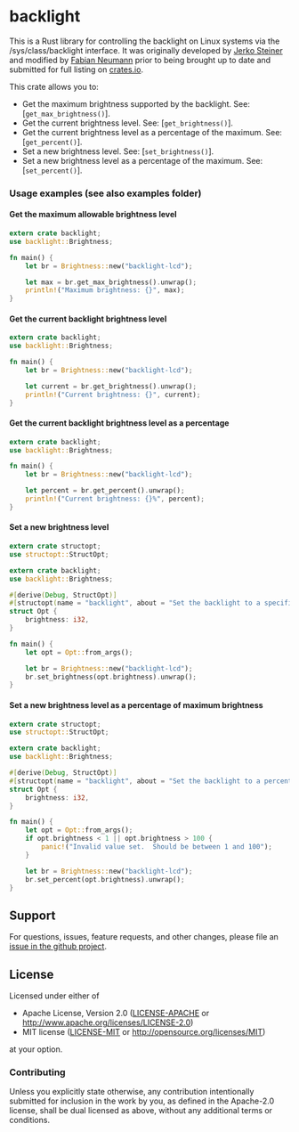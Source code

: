 # backlight

This is a Rust library for controlling the backlight on Linux systems via
the /sys/class/backlight interface.  It was originally developed by 
[Jerko Steiner](https://github.com/jeremija/backlight) and modified by
[Fabian Neumann](https://github.com/hellp/backlight) prior to being
brought up to date and submitted for full listing on [crates.io](https://crates.io/).

[`backlight`]: https://github.com/andy-sdc/backlight.git

This crate allows you to:
- Get the maximum brightness supported by the backlight. See: [`get_max_brightness()`].
- Get the current brightness level. See: [`get_brightness()`].
- Get the current brightness level as a percentage of the maximum. See: [`get_percent()`].
- Set a new brightness level. See: [`set_brightness()`].
- Set a new brightness level as a percentage of the maximum. See: [`set_percent()`].

### Usage examples (see also examples folder)

#### Get the maximum allowable brightness level

```rust
extern crate backlight;
use backlight::Brightness;

fn main() {
    let br = Brightness::new("backlight-lcd");

    let max = br.get_max_brightness().unwrap();
    println!("Maximum brightness: {}", max);
}
```

#### Get the current backlight brightness level

```rust
extern crate backlight;
use backlight::Brightness;

fn main() {
    let br = Brightness::new("backlight-lcd");

    let current = br.get_brightness().unwrap();
    println!("Current brightness: {}", current);
}
```

#### Get the current backlight brightness level as a percentage

```rust
extern crate backlight;
use backlight::Brightness;

fn main() {
    let br = Brightness::new("backlight-lcd");

    let percent = br.get_percent().unwrap();
    println!("Current brightness: {}%", percent);
}
```

#### Set a new brightness level

```rust
extern crate structopt;
use structopt::StructOpt;

extern crate backlight;
use backlight::Brightness;

#[derive(Debug, StructOpt)]
#[structopt(name = "backlight", about = "Set the backlight to a specific value")]
struct Opt {
    brightness: i32,
}

fn main() {
    let opt = Opt::from_args();

    let br = Brightness::new("backlight-lcd");
    br.set_brightness(opt.brightness).unwrap();
}
```

#### Set a new brightness level as a percentage of maximum brightness

```rust
extern crate structopt;
use structopt::StructOpt;

extern crate backlight;
use backlight::Brightness;

#[derive(Debug, StructOpt)]
#[structopt(name = "backlight", about = "Set the backlight to a percentage brightness value")]
struct Opt {
    brightness: i32,
}

fn main() {
    let opt = Opt::from_args();
    if opt.brightness < 1 || opt.brightness > 100 {
        panic!("Invalid value set.  Should be between 1 and 100");
    }

    let br = Brightness::new("backlight-lcd");
    br.set_percent(opt.brightness).unwrap();
}
```

## Support

For questions, issues, feature requests, and other changes, please file an
[issue in the github project](https://github.com/sdcsystems/backlight/issues).

## License

Licensed under either of

 * Apache License, Version 2.0 ([LICENSE-APACHE](LICENSE-APACHE) or
   http://www.apache.org/licenses/LICENSE-2.0)
 * MIT license ([LICENSE-MIT](LICENSE-MIT) or
   http://opensource.org/licenses/MIT)

at your option.

### Contributing

Unless you explicitly state otherwise, any contribution intentionally submitted
for inclusion in the work by you, as defined in the Apache-2.0 license, shall
be dual licensed as above, without any additional terms or conditions.

